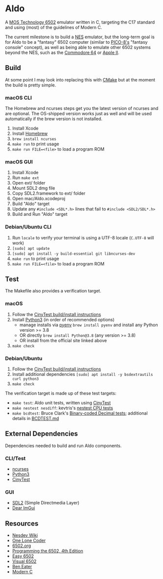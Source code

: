 # Aldo

A [MOS Technology 6502](https://en.wikipedia.org/wiki/MOS_Technology_6502) emulator written in C, targeting the C17 standard and using (most) of the guidelines of Modern C.

The current milestone is to build a [NES](https://en.wikipedia.org/wiki/Nintendo_Entertainment_System) emulator, but the long-term goal is for Aldo to be a "fantasy" 6502 computer (similar to [PICO-8's](https://www.lexaloffle.com/pico-8.php) "fantasy console" concept), as well as being able to emulate other 6502 systems beyond the NES, such as the [Commodore 64](https://en.wikipedia.org/wiki/Commodore_64) or [Apple II](https://en.wikipedia.org/wiki/Apple_II).

## Build

At some point I may look into replacing this with [CMake](https://cmake.org) but at the moment the build is pretty simple.

### macOS CLI

The Homebrew and ncurses steps get you the latest version of ncurses and are optional. The OS-shipped version works just as well and will be used automatically if the brew version is not installed.

1. Install Xcode
2. Install [Homebrew](https://brew.sh)
3. `brew install ncurses`
4. `make run` to print usage
5. `make run FILE=<file>` to load a program ROM

### macOS GUI

1. Install Xcode
2. Run `make ext`
3. Open ext/ folder
4. Mount SDL2 dmg file
5. Copy SDL2.framework to ext/ folder
5. Open mac/Aldo.xcodeproj
6. Build "Aldo" target
7. Update any `#include <SDL*.h>` lines that fail to `#include <SDL2/SDL*.h>`
8. Build and Run "Aldo" target

### Debian/Ubuntu CLI

1. Run `locale` to verify your terminal is using a UTF-8 locale (`C.UTF-8` will work)
2. `[sudo] apt update`
3. `[sudo] apt install -y build-essential git libncurses-dev`
4. `make run` to print usage
5. `make run FILE=<file>` to load a program ROM

## Test

The Makefile also provides a verification target.

### macOS

1. Follow the [CinyTest build/install instructions](https://github.com/drmonkeysee/CinyTest#build-cinytest)
2. Install [Python3](https://www.python.org) (in order of recommended options)
	- manage installs via [pyenv](https://github.com/pyenv/pyenv) `brew install pyenv` and install any Python version >= 3.8
	- OR directly `brew install Python@3.8` (any version >= 3.8)
	- OR install from the official site linked above
3. `make check`

### Debian/Ubuntu

1. Follow the [CinyTest build/install instructions](https://github.com/drmonkeysee/CinyTest#build-cinytest)
2. Install additional dependencies `[sudo] apt install -y bsdextrautils curl python3`
3. `make check`

The verification target is made up of these test targets:

- `make test`: Aldo unit tests, written using [CinyTest](https://github.com/drmonkeysee/CinyTest)
- `make nestest nesdiff`: kevtris's [nestest CPU tests](https://wiki.nesdev.org/w/index.php?title=Emulator_tests)
- `make bcdtest`: Bruce Clark's [Binary-coded Decimal tests](http://6502.org/tutorials/decimal_mode.html); additional details in [BCDTEST.md](test/BCDTEST.md)

## External Dependencies

Dependencies needed to build and run Aldo components.

### CLI/Test

- [ncurses](https://invisible-island.net/ncurses/man/)
- [Python3](https://www.python.org)
- [CinyTest](https://github.com/drmonkeysee/CinyTest)

### GUI

- [SDL2](https://www.libsdl.org) (Simple Directmedia Layer)
- [Dear ImGui](https://github.com/ocornut/imgui)

## Resources

- [Nesdev Wiki](https://wiki.nesdev.org/w/index.php?title=Nesdev_Wiki)
- [One Lone Coder](https://www.youtube.com/c/javidx9)
- [6502.org](http://6502.org)
- [Programming the 6502, 4th Edition](https://archive.org/details/Programming_the_6502_OCR)
- [Easy 6502](https://skilldrick.github.io/easy6502/)
- [Visual 6502](http://visual6502.org)
- [Ben Eater](https://eater.net)
- [Modern C](https://modernc.gforge.inria.fr)
